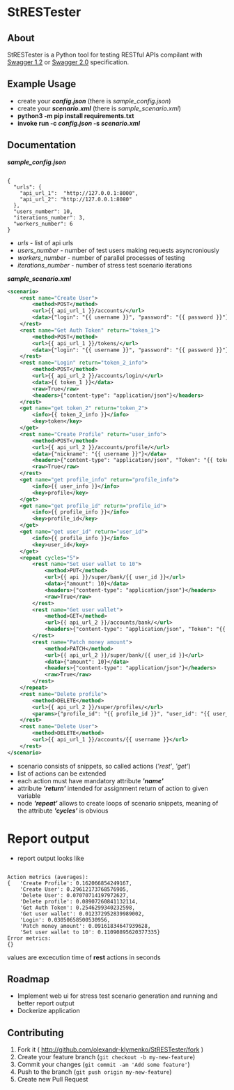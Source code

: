 # StRESTester

## About

StRESTester is a Python tool for testing RESTful APIs compilant with [Swagger 1.2](https://github.com/swagger-api/swagger-spec/blob/master/versions/1.2.md) or [Swagger 2.0](https://github.com/swagger-api/swagger-spec/blob/master/versions/2.0.md) specification.

## Example Usage

* create your <b><i>config.json</i></b> (there is <i>sample_config.json</i>)
* create your <b><i>scenario.xml</i></b> (there is <i>sample_scenario.xml</i>)
* <b>python3 -m pip install requirements.txt</b>
* <b>invoke run -c <i>config.json</i> -s <i>scenario.xml</i></b>

## Documentation

<b><i>sample_config.json</i></b>
<pre><code>
{
  "urls": {
    "api_url_1":  "http://127.0.0.1:8000",
    "api_url_2": "http://127.0.0.1:8080"
  },
  "users_number": 10,
  "iterations_number": 3,
  "workers_number": 6
}
</code></pre>
* _urls_ - list of api urls
* _users_number_ - number of test users making requests asyncroniously
* _workers_number_ - number of parallel processes of testing
* _iterations_number_ - number of stress test scenario iterations

<b><i>sample_scenario.xml</i></b>
``` xml
<scenario>
    <rest name="Create User">
        <method>POST</method>
        <url>{{ api_url_1 }}/accounts/</url>
        <data>{"login": "{{ username }}", "password": "{{ password }}"}</data>
    </rest>
    <rest name="Get Auth Token" return="token_1">
        <method>POST</method>
        <url>{{ api_url_1 }}/tokens/</url>
        <data>{"login": "{{ username }}", "password": "{{ password }}"}</data>
    </rest>
    <rest name="Login" return="token_2_info">
        <method>POST</method>
        <url>{{ api_url_2 }}/accounts/login/</url>
        <data>{{ token_1 }}</data>
        <raw>True</raw>
        <headers>{"content-type": "application/json"}</headers>
    </rest>
    <get name="get token_2" return="token_2">
        <info>{{ token_2_info }}</info>
        <key>token</key>
    </get>
    <rest name="Create Profile" return="user_info">
        <method>POST</method>
        <url>{{ api_url_2 }}/accounts/profile/</url>
        <data>{"nickname": "{{ username }}"}</data>
        <headers>{"content-type": "application/json", "Token": "{{ token_2 }}"}</headers>
        <raw>True</raw>
    </rest>
    <get name="get profile_info" return="profile_info">
        <info>{{ user_info }}</info>
        <key>profile</key>
    </get>
    <get name="get profile_id" return="profile_id">
        <info>{{ profile_info }}</info>
        <key>profile_id</key>
    </get>
    <get name="get user_id" return="user_id">
        <info>{{ profile_info }}</info>
        <key>user_id</key>
    </get>
    <repeat cycles="5">
        <rest name="Set user wallet to 10">
            <method>PUT</method>
            <url>{{ api }}/super/bank/{{ user_id }}</url>
            <data>{"amount": 10}</data>
            <headers>{"content-type": "application/json"}</headers>
            <raw>True</raw>
        </rest>
        <rest name="Get user wallet">
            <method>GET</method>
            <url>{{ api_url_2 }}/accounts/bank/</url>
            <headers>{"content-type": "application/json", "Token": "{{ token_2 }}" }</headers>
        </rest>
        <rest name="Patch money amount">
            <method>PATCH</method>
            <url>{{ api_url_2 }}/super/bank/{{ user_id }}</url>
            <data>{"amount": 10}</data>
            <headers>{"content-type": "application/json"}</headers>
            <raw>True</raw>
        </rest>
    </repeat>
    <rest name="Delete profile">
        <method>DELETE</method>
        <url>{{ api_url_2 }}/super/profiles/</url>
        <params>{"profile_id": "{{ profile_id }}", "user_id": "{{ user_id }}"}</params>
    </rest>
    <rest name="Delete User">
        <method>DELETE</method>
        <url>{{ api_url_1 }}/accounts/{{ username }}</url>
    </rest>
</scenario>
```
* scenario consists of snippets, so called actions (_'rest'_, _'get'_)
* list of actions can be extended
* each action must have mandatory attribute <b>_'name'_</b>
* attribute <b>_'return'_</b> intended for assignment return of action to given variable
* node <b>_'repeat'_</b> allows to create loops of scenario snippets, meaning of the attribute <b>_'cycles'_</b> is obvious

# Report output
* report output looks like
<pre><code>
Action metrics (averages):
{   'Create Profile': 0.162066854249167,
    'Create User': 0.29612173768576905,
    'Delete User': 0.07070714197972627,
    'Delete profile': 0.08907260841132114,
    'Get Auth Token': 0.2546299340232598,
    'Get user wallet': 0.012372952839989002,
    'Login': 0.03050658500530956,
    'Patch money amount': 0.09161834647939628,
    'Set user wallet to 10': 0.11090895620377335}
Error metrics:
{}
</code></pre>
values are excecution time of <b>rest</b> actions in seconds

## Roadmap
* Implement web ui for stress test scenario generation and running and better report  output
* Dockerize application


## Contributing

1. Fork it ( http://github.com/olexandr-klymenko/StRESTester/fork )
2. Create your feature branch (`git checkout -b my-new-feature`)
3. Commit your changes (`git commit -am 'Add some feature'`)
4. Push to the branch (`git push origin my-new-feature`)
5. Create new Pull Request
